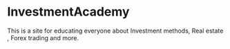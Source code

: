 # InvestmentAcademy
This is a site for educating everyone about Investment methods, Real estate , Forex trading and more.
